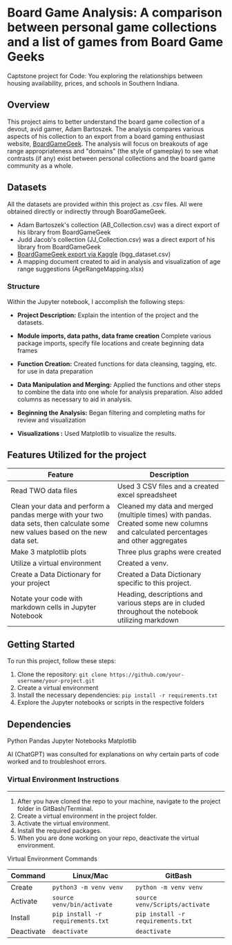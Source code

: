 # Board Game Analysis: A comparison between personal game collections and a list of games from Board Game Geeks 
Captstone project for Code: You exploring the relationships between housing availability, prices, and schools in Southern Indiana.


## Overview

This project aims to better understand the board game collection of a devout, avid gamer, Adam Bartoszek. The analysis compares various aspects of his collection to an export from a board gaming enthusiast website, [BoardGameGeek](https://boardgamegeek.com).  The analysis will focus on breakouts of age range appropriateness and "domains" (the style of gameplay) to see what contrasts (if any) exist between personal collections and the board game community as a whole.


## Datasets

All the datasets are provided within this project as .csv files.  All were obtained directly or indirectly through BoardGameGeek.

- Adam Bartoszek's collection (AB_Collection.csv) was a direct export of his library from BoardGameGeek
- Judd Jacob's collection (JJ_Collection.csv) was a direct export of his library from BoardGameGeek
- [BoardGameGeek export via Kaggle](https://www.kaggle.com/datasets/threnjen/board-games-database-from-boardgamegeek) (bgg_dataset.csv)
- A mapping document created to aid in analysis and visualization of age range suggestions (AgeRangeMapping.xlsx)

### Structure

Within the Jupyter notebook, I accomplish the following steps:

- **Project Description:** Explain the intention of the project and the datasets.

- **Module imports, data paths, data frame creation** Complete various package imports, specify file locations and create beginning data frames

- **Function Creation:** Created functions for data cleansing, tagging, etc. for use in data preparation

- **Data Manipulation and Merging:** Applied the functions and other steps to combine the data into one whole for analysis preparation.  Also added columns as necessary to aid in analysis.

- **Beginning the Analysis:** Began filtering and completing maths for review and visualization

- **Visualizations :** Used Matplotlib to visualize the results.


## Features Utilized for the project

  | Feature        | Description                           |
  |----------------|---------------------------------------|
  | Read TWO data files| Used 3 CSV files and a created excel spreadsheet|
  | Clean your data and perform a pandas merge with your two data sets, then calculate some new values based on the new data set.      | Cleaned my data and merged (multiple times) with pandas. Created some new columns and calculated percentages and other aggregates |
  | Make 3 matplotlib plots | Three plus graphs were created |
  | Utilize a virtual environment      | Created a venv. |
  | Create a Data Dictionary for your project | Created a Data Dictionary specific to this project. |
  | Notate your code with markdown cells in Jupyter Notebook | Heading, descriptions and various steps are in cluded throughout the notebook utilizing markdown |

## Getting Started

To run this project, follow these steps:

1. Clone the repository: `git clone https://github.com/your-username/your-project.git`
2. Create a virtual environment
3. Install the necessary dependencies: `pip install -r requirements.txt`
4. Explore the Jupyter notebooks or scripts in the respective folders

## Dependencies

Python
Pandas
Jupyter Notebooks
Matplotlib

AI (ChatGPT) was consulted for explanations on why certain parts of code worked and to troubleshoot errors.



###  Virtual Environment Instructions
---
1. After you have cloned the repo to your machine, navigate to the project 
folder in GitBash/Terminal.
1. Create a virtual environment in the project folder. 
1. Activate the virtual environment.
1. Install the required packages. 
1. When you are done working on your repo, deactivate the virtual environment.

Virtual Environment Commands

| Command | Linux/Mac | GitBash |
|---------|-----------|---------|
| Create | `python3 -m venv venv` | `python -m venv venv` |
| Activate | `source venv/bin/activate` | `source venv/Scripts/activate` |
| Install | `pip install -r requirements.txt` | `pip install -r requirements.txt` |
| Deactivate | `deactivate` | `deactivate` |
